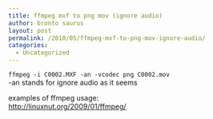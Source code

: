 ```yaml
---
title: ffmpeg mxf to png mov (ignore audio)
author: bronto saurus
layout: post
permalink: /2010/05/ffmpeg-mxf-to-png-mov-ignore-audio/
categories:
  - Uncategorized
---
```

`ffmpeg -i C0002.MXF -an -vcodec png C0002.mov`  
-an stands for ignore audio as it seems

examples of ffmpeg usage:  
<http://linuxnut.org/2009/01/ffmpeg/>